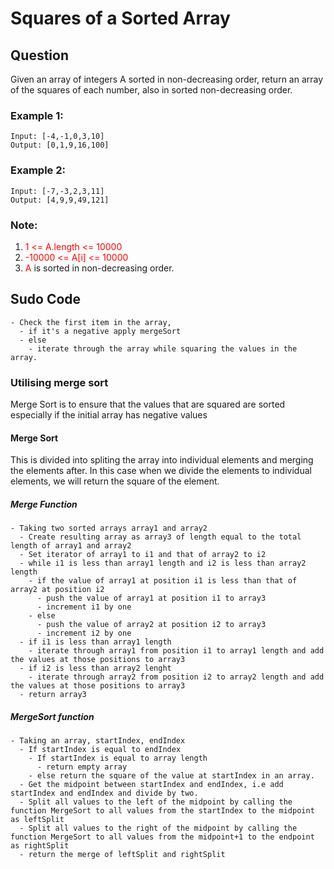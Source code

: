 # Squares of a Sorted Array

## Question
Given an array of integers A sorted in non-decreasing order, return an array of the squares of each number, also in sorted non-decreasing order.

### Example 1:
~~~
Input: [-4,-1,0,3,10]
Output: [0,1,9,16,100]
~~~

### Example 2:
~~~
Input: [-7,-3,2,3,11]
Output: [4,9,9,49,121]
~~~

### Note:
  1. <span style="color:red">1 <= A.length <= 10000</span>
  2. <span style="color:red">-10000 <= A[i] <= 10000</span>
  3. <span style="color:red">A</span> is sorted in non-decreasing order.

## Sudo Code
~~~
- Check the first item in the array,
  - if it's a negative apply mergeSort
  - else
    - iterate through the array while squaring the values in the array.
~~~
### Utilising merge sort
Merge Sort is to ensure that the values that are squared are sorted especially if the initial array has negative values

#### Merge Sort
This is divided into spliting the array into individual elements and merging the elements after. In this case when we divide the elements to individual elements, we will return the square of the element.

##### Merge Function
~~~
- Taking two sorted arrays array1 and array2
  - Create resulting array as array3 of length equal to the total length of array1 and array2
  - Set iterator of array1 to i1 and that of array2 to i2
  - while i1 is less than array1 length and i2 is less than array2 length
    - if the value of array1 at position i1 is less than that of array2 at position i2
      - push the value of array1 at position i1 to array3
      - increment i1 by one
    - else
      - push the value of array2 at position i2 to array3
      - increment i2 by one
  - if i1 is less than array1 length
    - iterate through array1 from position i1 to array1 length and add the values at those positions to array3
  - if i2 is less than array2 lenght
    - iterate through array2 from position i2 to array2 length and add the values at those positions to array3
  - return array3
~~~

##### MergeSort function
~~~
- Taking an array, startIndex, endIndex
  - If startIndex is equal to endIndex
    - If startIndex is equal to array length
      - return empty array
    - else return the square of the value at startIndex in an array.
  - Get the midpoint between startIndex and endIndex, i.e add startIndex and endIndex and divide by two.
  - Split all values to the left of the midpoint by calling the function MergeSort to all values from the startIndex to the midpoint as leftSplit
  - Split all values to the right of the midpoint by calling the function MergeSort to all values from the midpoint+1 to the endpoint as rightSplit
  - return the merge of leftSplit and rightSplit
~~~


